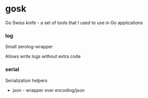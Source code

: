 # gosk
Go Swiss knife - a set of tools that I used to use in Go applications

### log

Small zerolog-wrapper

Allows write logs without extra code

### serial

Serialization helpers

* json - wrapper over encoding/json
